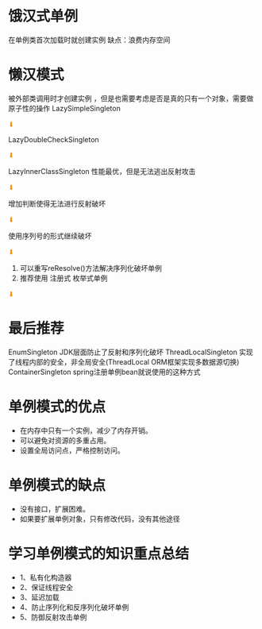 # 饿汉式单例
在单例类首次加载时就创建实例
缺点：浪费内存空间

# 懒汉模式
被外部类调用时才创建实例
，但是也需要考虑是否是真的只有一个对象，需要做原子性的操作
LazySimpleSingleton

<span style="color:darkorange"> ⬇ </span>

LazyDoubleCheckSingleton

<span style="color:darkorange"> ⬇ </span>

LazyInnerClassSingleton 性能最优，但是无法逃出反射攻击

<span style="color:darkorange"> ⬇ </span>

增加判断使得无法进行反射破坏

<span style="color:darkorange"> ⬇ </span>

使用序列号的形式继续破坏

<span style="color:darkorange"> ⬇ </span>

1. 可以重写reResolve()方法解决序列化破坏单例
2. 推荐使用 注册式 枚举式单例

<span style="color:darkorange"> ⬇ </span>

# 最后推荐
EnumSingleton JDK层面防止了反射和序列化破坏
ThreadLocalSingleton 实现了线程内部的安全，非全局安全(ThreadLocal ORM框架实现多数据源切换)
ContainerSingleton spring注册单例bean就说使用的这种方式

# 单例模式的优点

- 在内存中只有一个实例，减少了内存开销。
- 可以避免对资源的多重占用。
- 设置全局访问点，严格控制访问。

# 单例模式的缺点

- 没有接口，扩展困难。
- 如果要扩展单例对象，只有修改代码，没有其他途径

# 学习单例模式的知识重点总结
- 1、私有化构造器
- 2、保证线程安全
- 3、延迟加载
- 4、防止序列化和反序列化破坏单例
- 5、防御反射攻击单例